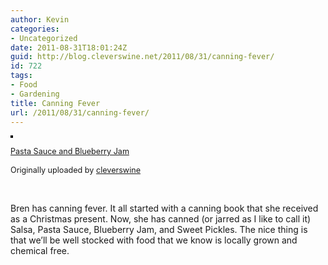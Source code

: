 ```yaml
---
author: Kevin
categories:
- Uncategorized
date: 2011-08-31T18:01:24Z
guid: http://blog.cleverswine.net/2011/08/31/canning-fever/
id: 722
tags:
- Food
- Gardening
title: Canning Fever
url: /2011/08/31/canning-fever/
---
```


[<img src="https://i2.wp.com/farm7.static.flickr.com/6089/6087280290_71f4107933_m.jpg?w=840" alt="" style="border: solid 2px #000000;" data-recalc-dims="1" />](http://www.flickr.com/photos/cleverswine/6087280290/ "photo sharing")
  

  
<span style="font-size: 0.9em; margin-top: 0px;"><a href="http://www.flickr.com/photos/cleverswine/6087280290/">Pasta Sauce and Blueberry Jam</a><br /> <br /> Originally uploaded by <a href="http://www.flickr.com/photos/cleverswine/">cleverswine</a><br /> </span>
  
<br clear="all" />

Bren has canning fever. It all started with a canning book that she received as a Christmas present. Now, she has canned (or jarred as I like to call it) Salsa, Pasta Sauce, Blueberry Jam, and Sweet Pickles. The nice thing is that we&#8217;ll be well stocked with food that we know is locally grown and chemical free.